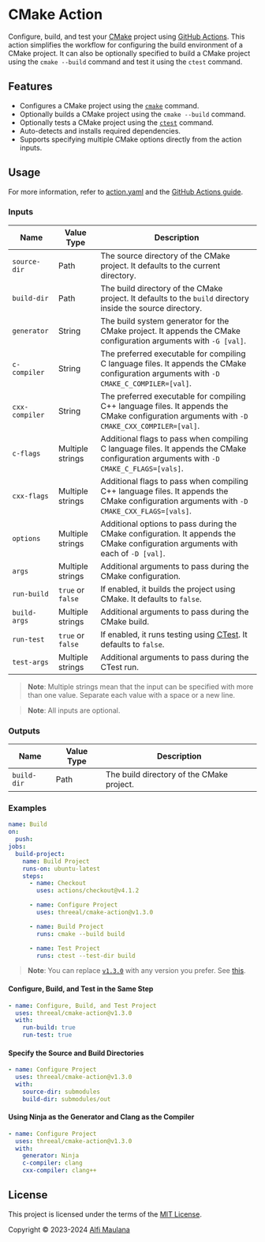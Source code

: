 # CMake Action

Configure, build, and test your [CMake](https://cmake.org/) project using [GitHub Actions](https://github.com/features/actions). This action simplifies the workflow for configuring the build environment of a CMake project. It can also be optionally specified to build a CMake project using the `cmake --build` command and test it using the `ctest` command.

## Features

- Configures a CMake project using the [`cmake`](https://cmake.org/cmake/help/latest/manual/cmake.1.html) command.
- Optionally builds a CMake project using the `cmake --build` command.
- Optionally tests a CMake project using the [`ctest`](https://cmake.org/cmake/help/latest/manual/ctest.1.html) command.
- Auto-detects and installs required dependencies.
- Supports specifying multiple CMake options directly from the action inputs.

## Usage

For more information, refer to [action.yaml](./action.yaml) and the [GitHub Actions guide](https://docs.github.com/en/actions/learn-github-actions/understanding-github-actions).

### Inputs

| Name | Value Type | Description |
| --- | --- | --- |
| `source-dir` | Path | The source directory of the CMake project. It defaults to the current directory. |
| `build-dir` | Path | The build directory of the CMake project. It defaults to the `build` directory inside the source directory. |
| `generator` | String | The build system generator for the CMake project. It appends the CMake configuration arguments with `-G [val]`. |
| `c-compiler` | String | The preferred executable for compiling C language files. It appends the CMake configuration arguments with `-D CMAKE_C_COMPILER=[val]`. |
| `cxx-compiler` | String | The preferred executable for compiling C++ language files. It appends the CMake configuration arguments with `-D CMAKE_CXX_COMPILER=[val]`. |
| `c-flags` | Multiple strings | Additional flags to pass when compiling C language files. It appends the CMake configuration arguments with `-D CMAKE_C_FLAGS=[vals]`. |
| `cxx-flags` | Multiple strings | Additional flags to pass when compiling C++ language files. It appends the CMake configuration arguments with `-D CMAKE_CXX_FLAGS=[vals]`. |
| `options` | Multiple strings | Additional options to pass during the CMake configuration. It appends the CMake configuration arguments with each of `-D [val]`. |
| `args` | Multiple strings | Additional arguments to pass during the CMake configuration. |
| `run-build` | `true` or `false` | If enabled, it builds the project using CMake. It defaults to `false`. |
| `build-args` | Multiple strings | Additional arguments to pass during the CMake build. |
| `run-test` | `true` or `false` | If enabled, it runs testing using [CTest](https://cmake.org/cmake/help/latest/manual/ctest.1.html). It defaults to `false`. |
| `test-args` | Multiple strings | Additional arguments to pass during the CTest run. |

> **Note**: Multiple strings mean that the input can be specified with more than one value. Separate each value with a space or a new line.

> **Note**: All inputs are optional.

### Outputs

| Name | Value Type | Description |
| --- | --- | --- |
| `build-dir` | Path | The build directory of the CMake project. |

### Examples

```yaml
name: Build
on:
  push:
jobs:
  build-project:
    name: Build Project
    runs-on: ubuntu-latest
    steps:
      - name: Checkout
        uses: actions/checkout@v4.1.2

      - name: Configure Project
        uses: threeal/cmake-action@v1.3.0

      - name: Build Project
        runs: cmake --build build

      - name: Test Project
        runs: ctest --test-dir build
```

> **Note**: You can replace [`v1.3.0`](https://github.com/threeal/cmake-action/releases/tag/v1.3.0) with any version you prefer. See [this](https://docs.github.com/en/actions/using-workflows/workflow-syntax-for-github-actions#jobsjob_idstepsuses).

#### Configure, Build, and Test in the Same Step

```yaml
- name: Configure, Build, and Test Project
  uses: threeal/cmake-action@v1.3.0
  with:
    run-build: true
    run-test: true
```

#### Specify the Source and Build Directories

```yaml
- name: Configure Project
  uses: threeal/cmake-action@v1.3.0
  with:
    source-dir: submodules
    build-dir: submodules/out
```

#### Using Ninja as the Generator and Clang as the Compiler

```yaml
- name: Configure Project
  uses: threeal/cmake-action@v1.3.0
  with:
    generator: Ninja
    c-compiler: clang
    cxx-compiler: clang++
```

## License

This project is licensed under the terms of the [MIT License](./LICENSE).

Copyright © 2023-2024 [Alfi Maulana](https://github.com/threeal/)
